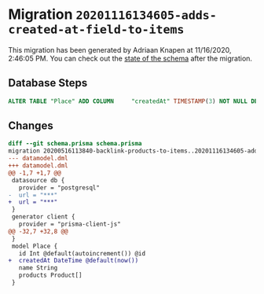 # Migration `20201116134605-adds-created-at-field-to-items`

This migration has been generated by Adriaan Knapen at 11/16/2020, 2:46:05 PM.
You can check out the [state of the schema](./schema.prisma) after the migration.

## Database Steps

```sql
ALTER TABLE "Place" ADD COLUMN     "createdAt" TIMESTAMP(3) NOT NULL DEFAULT CURRENT_TIMESTAMP
```

## Changes

```diff
diff --git schema.prisma schema.prisma
migration 20200516113840-backlink-products-to-items..20201116134605-adds-created-at-field-to-items
--- datamodel.dml
+++ datamodel.dml
@@ -1,7 +1,7 @@
 datasource db {
   provider = "postgresql"
-  url = "***"
+  url = "***"
 }
 generator client {
   provider = "prisma-client-js"
@@ -32,7 +32,8 @@
 }
 model Place {
   id Int @default(autoincrement()) @id
+  createdAt DateTime @default(now())
   name String
   products Product[]
 }
```
